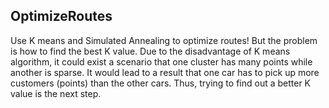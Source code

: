 ## OptimizeRoutes

Use K means and Simulated Annealing to optimize routes!
But the problem is how to find the best K value. Due to the disadvantage of K means algorithm, it could exist a scenario that one cluster has many points while another is sparse. It would lead to a result that one car has to pick up more customers (points) than the other cars. Thus, trying to find out a better K value is the next step.

